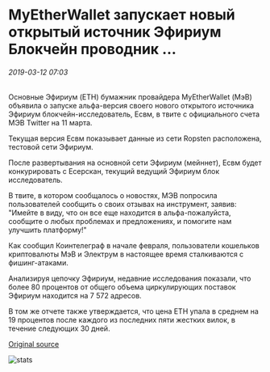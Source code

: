 # MyEtherWallet запускает новый открытый источник Эфириум Блокчейн проводник ...

###### 2019-03-12 07:03

Основные Эфириум (ETH) бумажник провайдера MyEtherWallet (МэВ) объявила о запуске альфа-версия своего нового открытого источника Эфириум блокчейн-исследователь, Есвм, в твите с официального счета МЭВ Twitter на 11 марта.

Текущая версия Есвм показывает данные из сети Ropsten расположена, тестовой сети Эфириум.

После развертывания на основной сети Эфириум (мейннет), Есвм будет конкурировать с Есерскан, текущий ведущий Эфириум блок исследователь.

В твите, в котором сообщалось о новостях, МЭВ попросила пользователей сообщить о своих отзывах на инструмент, заявив: "Имейте в виду, что он все еще находится в альфа-пожалуйста, сообщите о любых проблемах и предложениях, и помогите нам улучшить платформу!"

Как сообщил Коинтелеграф в начале февраля, пользователи кошельков криптовалюты МэВ и Электрум в настоящее время сталкиваются с фишинг-атаками.

Анализируя цепочку Эфириум, недавние исследования показали, что более 80 процентов от общего объема циркулирующих поставок Эфириум находится на 7 572 адресов.

В том же отчете также утверждается, что цена ETH упала в среднем на 19 процентов после каждого из последних пяти жестких вилок, в течение следующих 30 дней.

[Original source](https://cointelegraph.com/news/myetherwallet-launches-new-open-source-ethereum-blockchain-explorer)

![stats](https://c.statcounter.com/11760860/0/a89fa40b/1/ "stats")
